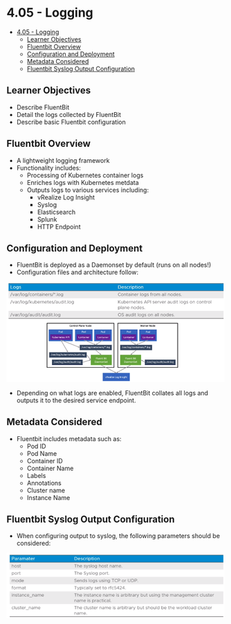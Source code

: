 # 4.05 - Logging

- [4.05 - Logging](#405---logging)
  - [Learner Objectives](#learner-objectives)
  - [Fluentbit Overview](#fluentbit-overview)
  - [Configuration and Deployment](#configuration-and-deployment)
  - [Metadata Considered](#metadata-considered)
  - [Fluentbit Syslog Output Configuration](#fluentbit-syslog-output-configuration)

## Learner Objectives

- Describe FluentBit
- Detail the logs collected by FluentBit
- Describe basic Fluentbit configuration

## Fluentbit Overview

- A lightweight logging framework
- Functionality includes:
  - Processing of Kubernetes container logs
  - Enriches logs with Kubernetes metdata
  - Outputs logs to various services including:
    - vRealize Log Insight
    - Syslog
    - Elasticsearch
    - Splunk
    - HTTP Endpoint

## Configuration and Deployment

- FluentBit is deployed as a Daemonset by default (runs on all nodes!)
- Configuration files and architecture follow:

![Untitled](img/logging-overview.png)

- Depending on what logs are enabled, FluentBit collates all logs and outputs it to the desired service endpoint.

## Metadata Considered

- Fluentbit includes metadata such as:
  - Pod ID
  - Pod Name
  - Container ID
  - Container Name
  - Labels
  - Annotations
  - Cluster name
  - Instance Name

## Fluentbit Syslog Output Configuration

- When configuring output to syslog, the following parameters should be considered:

![Untitled](img/syslog-output-config.png)
